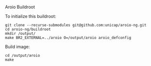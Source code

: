 Aroio Buildroot


To initialize this buildroot:

```
git clone --recurse-submodules git@github.com:unicap/aroio-ng.git
cd aroio-ng/buildroot
mkdir /output/
make BR2_EXTERNAL=../aroio O=/output/aroio aroio_defconfig
```

Build image:

```
cd /output/aroio
make
```
